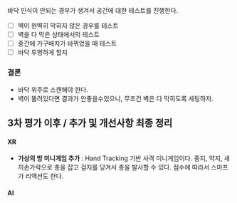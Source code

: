 바닥 인식이 안되는 경우가 생겨서 공간에 대한 테스트를 진행한다.
- [ ] 벽이 완벽히 막히지 않은 경우를 테스트
- [ ] 벽을 다 막은 상태에서의 테스트
- [ ] 중간에 가구배치가 바뀌었을 때 테스트
- [ ] 바닥 투명하게 할지 

### 결론
- 바닥 위주로 스캔해야 한다. 
- 벽이 뚫려있다면 결과가 안좋을수있으니, 무조건 벽은 다 막히도록 세팅하자.

## 3차 평가 이후 / 추가 및 개선사항 최종 정리
#### XR
- **가상의 방 미니게임 추가** : Hand Tracking 기반 사격 미니게임이다. 중지, 약지, 새끼손가락으로 총을 잡고 검지를 당겨서 총을 발사할 수 있다. 점수에 따라서 스마프가 리액션도 한다. 
#### AI